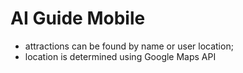 # AI Guide Mobile

- attractions can be found by name or user location;
- location is determined using Google Maps API
